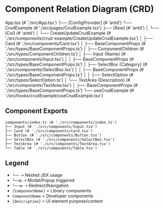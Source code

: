 # Component Relation Diagram (CRD)

App.tsx (# './src/App.tsx')
├── [ConfigProvider] (# 'antd')
           └── CrudExample (# './src/pages/CrudExample.tsx')
               ├── [Row] (# 'antd')
               │   └── [Col] (# 'antd')
               │       └── CreateUpdateCrudExample (# './src/components/crud-example/CreateUpdateCrudExample.tsx')
               │            ├── Card (# './src/components/Card.tsx')
               │                ├── BaseComponentProps (# './src/types/BaseComponentProps.ts')
               │                ├── ComponentChildren (# './src/types/ComponentChildren.ts')
               │                   ├── Input {Name} (# './src/components/Input.tsx')
               │                   │   ├── BaseComponentProps (# './src/types/BaseComponentProps.ts')
               │                   ├── SelectBox {Category} (# './src/components/SelectBox.tsx')
               │                   │   ├── BaseComponentProps (# './src/types/BaseComponentProps.ts')
               │                   │   ├── SelectOption (# './src/types/SelectOption.ts')
               │                   └── TextArea {Description} (# './src/components/TextArea.tsx')
               │                       ├── BaseComponentProps (# './src/types/BaseComponentProps.ts')
               └── useCrudExample (# './src/hooks/crudExample/useCrudExample.tsx')
                 



## Component Exports

```
components/index.ts (# './src/components/index.ts')
├── Input (# './src/components/Input.tsx')
├── Card (# './src/components/Card.tsx')
├── Button (# './src/components/Button.tsx')
├── SelectBox (# './src/components/SelectBox.tsx')
├── TextArea (# './src/components/TextArea.tsx')
└── Table (# './src/components/Table.tsx')
```

## Legend

- `└──` ➝ Nested JSX usage
- `└──⧉` ➝ Modal/Popup triggered
- `└──≫` ➝ Redirect/Navigation
- `[ComponentName]` = Library components
- `ComponentName` = Developer components
- `{Description}` = UI element purpose/content